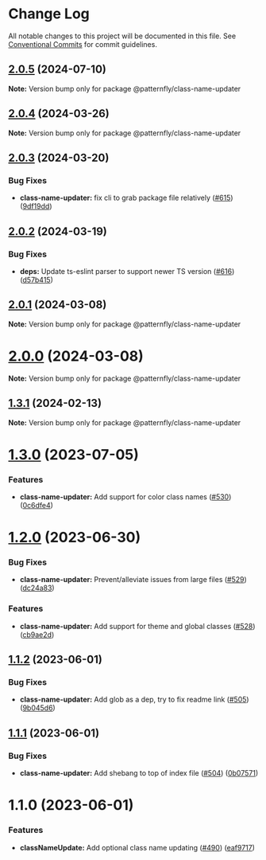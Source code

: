 # Change Log

All notable changes to this project will be documented in this file.
See [Conventional Commits](https://conventionalcommits.org) for commit guidelines.

## [2.0.5](https://github.com/patternfly/pf-codemods/compare/@patternfly/class-name-updater@2.0.4...@patternfly/class-name-updater@2.0.5) (2024-07-10)

**Note:** Version bump only for package @patternfly/class-name-updater





## [2.0.4](https://github.com/patternfly/pf-codemods/compare/@patternfly/class-name-updater@2.0.3...@patternfly/class-name-updater@2.0.4) (2024-03-26)

**Note:** Version bump only for package @patternfly/class-name-updater





## [2.0.3](https://github.com/patternfly/pf-codemods/compare/@patternfly/class-name-updater@2.0.2...@patternfly/class-name-updater@2.0.3) (2024-03-20)


### Bug Fixes

* **class-name-updater:** fix cli to grab package file relatively ([#615](https://github.com/patternfly/pf-codemods/issues/615)) ([9df19dd](https://github.com/patternfly/pf-codemods/commit/9df19dd7119d47a635edd70066665d5d15a01037))





## [2.0.2](https://github.com/patternfly/pf-codemods/compare/@patternfly/class-name-updater@2.0.1...@patternfly/class-name-updater@2.0.2) (2024-03-19)


### Bug Fixes

* **deps:** Update ts-eslint parser to support newer TS version ([#616](https://github.com/patternfly/pf-codemods/issues/616)) ([d57b415](https://github.com/patternfly/pf-codemods/commit/d57b415959f79390043b9a7fb902a07595e28318))





## [2.0.1](https://github.com/patternfly/pf-codemods/compare/@patternfly/class-name-updater@1.3.1...@patternfly/class-name-updater@2.0.1) (2024-03-08)

**Note:** Version bump only for package @patternfly/class-name-updater





# [2.0.0](https://github.com/wise-king-sullyman/pf-codemods/compare/@patternfly/class-name-updater@1.3.1...@patternfly/class-name-updater@2.0.0) (2024-03-08)

**Note:** Version bump only for package @patternfly/class-name-updater





## [1.3.1](https://github.com/patternfly/pf-codemods/compare/@patternfly/class-name-updater@1.3.0...@patternfly/class-name-updater@1.3.1) (2024-02-13)

**Note:** Version bump only for package @patternfly/class-name-updater





# [1.3.0](https://github.com/patternfly/pf-codemods/compare/@patternfly/class-name-updater@1.2.0...@patternfly/class-name-updater@1.3.0) (2023-07-05)


### Features

* **class-name-updater:** Add support for color class names ([#530](https://github.com/patternfly/pf-codemods/issues/530)) ([0c6dfe4](https://github.com/patternfly/pf-codemods/commit/0c6dfe4dd35dbdaa129bfd61b2ad217290225446))





# [1.2.0](https://github.com/patternfly/pf-codemods/compare/@patternfly/class-name-updater@1.1.2...@patternfly/class-name-updater@1.2.0) (2023-06-30)


### Bug Fixes

* **class-name-updater:** Prevent/alleviate issues from large files ([#529](https://github.com/patternfly/pf-codemods/issues/529)) ([dc24a83](https://github.com/patternfly/pf-codemods/commit/dc24a83a73e3e40a21c9b4ce043baec62f4a6e84))


### Features

* **class-name-updater:** Add support for theme and global classes ([#528](https://github.com/patternfly/pf-codemods/issues/528)) ([cb9ae2d](https://github.com/patternfly/pf-codemods/commit/cb9ae2da31b9fb00efae62fbcb4fa1e72233a3e9))





## [1.1.2](https://github.com/patternfly/pf-codemods/compare/@patternfly/class-name-updater@1.1.1...@patternfly/class-name-updater@1.1.2) (2023-06-01)


### Bug Fixes

* **class-name-updater:** Add glob as a dep, try to fix readme link ([#505](https://github.com/patternfly/pf-codemods/issues/505)) ([9b045d6](https://github.com/patternfly/pf-codemods/commit/9b045d6b2112d2b7d098fb280e7f746b6a4bc003))





## [1.1.1](https://github.com/patternfly/pf-codemods/compare/@patternfly/class-name-updater@1.1.0...@patternfly/class-name-updater@1.1.1) (2023-06-01)


### Bug Fixes

* **class-name-updater:** Add shebang to top of index file ([#504](https://github.com/patternfly/pf-codemods/issues/504)) ([0b07571](https://github.com/patternfly/pf-codemods/commit/0b07571aca18f2a04bf9b43bd3a48ff113bdb564))





# 1.1.0 (2023-06-01)


### Features

* **classNameUpdate:** Add optional class name updating ([#490](https://github.com/patternfly/pf-codemods/issues/490)) ([eaf9717](https://github.com/patternfly/pf-codemods/commit/eaf9717bc3579a03bfe17dcb60ff8458c3f293eb))
